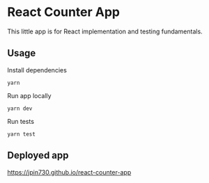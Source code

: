 # React Counter App

This little app is for React implementation and testing fundamentals.

## Usage

Install dependencies

```
yarn
```

Run app locally

```
yarn dev
```

Run tests

```
yarn test
```

## Deployed app

https://jpin730.github.io/react-counter-app
